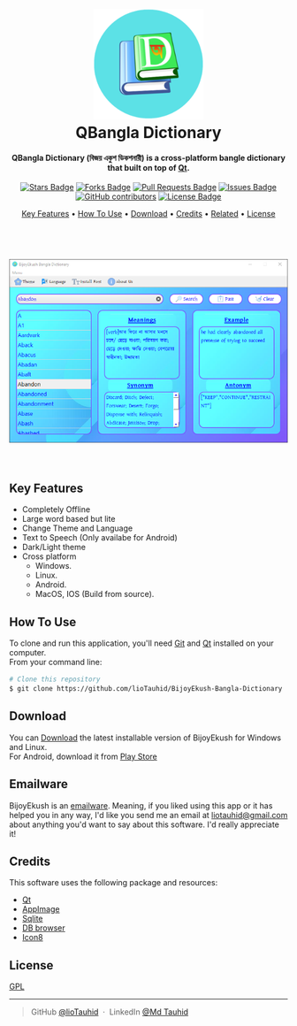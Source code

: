 
<h1 align="center">
  <br>
  <a><img src="https://raw.githubusercontent.com/lioTauhid/BijoyEkush-Bangla-Dictionary/main/external_assets/logo.png" alt="Markdownify" width="200"></a>
  <br>
  QBangla Dictionary
  <br>
</h1>

<h4 align="center">QBangla Dictionary (বিজয় একুশ ডিকশনারী) is a cross-platform bangle dictionary that built on top of <a href="https://www.qt.io/" target="_blank">Qt</a>.</h4>
<div align="center">
<a href="https://github.com/lioTauhid/BijoyEkush-Bangla-Dictionary/stargazers"><img src="https://img.shields.io/github/stars/lioTauhid/BijoyEkush-Bangla-Dictionary" alt="Stars Badge"/></a>
<a href="https://github.com/lioTauhid/BijoyEkush-Bangla-Dictionary/network/members"><img src="https://img.shields.io/github/forks/lioTauhid/BijoyEkush-Bangla-Dictionary" alt="Forks Badge"/></a>
<a href="https://github.com/lioTauhid/BijoyEkush-Bangla-Dictionary/pulls"><img src="https://img.shields.io/github/issues-pr/lioTauhid/BijoyEkush-Bangla-Dictionary" alt="Pull Requests Badge"/></a>
<a href="https://github.com/lioTauhid/BijoyEkush-Bangla-Dictionary/issues"><img src="https://img.shields.io/github/issues/lioTauhid/BijoyEkush-Bangla-Dictionary" alt="Issues Badge"/></a>
<a href="https://github.com/lioTauhid/BijoyEkush-Bangla-Dictionary/graphs/contributors"><img alt="GitHub contributors" src="https://img.shields.io/github/contributors/lioTauhid/BijoyEkush-Bangla-Dictionary?color=2b9348"></a>
<a href="https://github.com/lioTauhid/BijoyEkush-Bangla-Dictionary/blob/master/LICENSE"><img src="https://img.shields.io/github/license/lioTauhid/BijoyEkush-Bangla-Dictionary?color=2b9348" alt="License Badge"/></a>
</div>
<p align="center">
  <a href="#key-features">Key Features</a> •
  <a href="#how-to-use">How To Use</a> •
  <a href="#download">Download</a> •
  <a href="#credits">Credits</a> •
  <a href="#related">Related</a> •
  <a href="#license">License</a>
</p>
<h1 align="center">
  <br>
  <a><img src="https://raw.githubusercontent.com/lioTauhid/BijoyEkush-Bangla-Dictionary/main/external_assets/Screenshot.png"></a>
  <br>
  <br>
</h1>

## Key Features

* Completely Offline
* Large word based but lite
* Change Theme and Language
* Text to Speech (Only availabe for Android)
* Dark/Light theme
* Cross platform
  - Windows.
  - Linux.
  - Android.
  - MacOS, IOS (Build from source).


## How To Use

To clone and run this application, you'll need [Git](https://git-scm.com) and [Qt](https://www.qt.io/) installed on your computer. \
From your command line:

```bash
# Clone this repository
$ git clone https://github.com/lioTauhid/BijoyEkush-Bangla-Dictionary
```

## Download

You can [Download](https://github.com/lioTauhid/BijoyEkush-Bangla-Dictionary/releases) the latest installable version of BijoyEkush for Windows and Linux.\
For Android, download it from [Play Store](https://play.google.com/store/apps/details?id=lio.tauhid.bijoyekush)

## Emailware

BijoyEkush is an [emailware](https://en.wiktionary.org/wiki/emailware). Meaning, if you liked using this app or it has helped you in any way, I'd like you send me an email at <liotauhid@gmail.com> about anything you'd want to say about this software. I'd really appreciate it!

## Credits

This software uses the following package and resources:

- [Qt](https://www.qt.io/)
- [AppImage](https://github.com/probonopd/linuxdeployqt)
- [Sqlite](https://www.sqlite.org/index.html)
- [DB browser](https://sqlitebrowser.org/)
- [Icon8](https://icons8.com/)

## License

[GPL](https://raw.githubusercontent.com/lioTauhid/BijoyEkush-Bangla-Dictionary/main/LICENSE.txt)

---

> GitHub [@lioTauhid](https://github.com/lioTauhid) &nbsp;&middot;&nbsp;
> LinkedIn [@Md Tauhid](https://www.linkedin.com/in/md-tauhid-5861b8140/)

